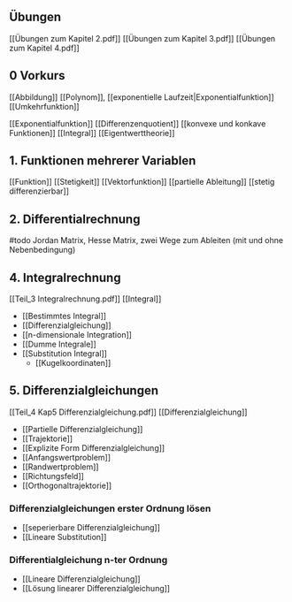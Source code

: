 ## Übungen
[[Übungen zum Kapitel 2.pdf]]
[[Übungen zum Kapitel 3.pdf]]
[[Übungen zum Kapitel 4.pdf]]

## 0 Vorkurs
[[Abbildung]]
[[Polynom]], [[exponentielle Laufzeit|Exponentialfunktion]]
[[Umkehrfunktion]]

[[Exponentialfunktion]]
[[Differenzenquotient]]
[[konvexe und konkave Funktionen]]
[[Integral]]
[[Eigentwerttheorie]]
## 1. Funktionen mehrerer Variablen 
[[Funktion]]
[[Stetigkeit]]
[[Vektorfunktion]]
[[partielle Ableitung]]
[[stetig differenzierbar]]


## 2. Differentialrechnung
#todo Jordan Matrix, Hesse Matrix, zwei Wege zum Ableiten (mit und ohne Nebenbedingung)

## 4. Integralrechnung
[[Teil_3 Integralrechnung.pdf]]
[[Integral]]
- [[Bestimmtes Integral]]
- [[Differenzialgleichung]]
- [[n-dimensionale Integration]]
- [[Dumme Integrale]]
- [[Substitution Integral]]
	- [[Kugelkoordinaten]]

## 5. Differenzialgleichungen
[[Teil_4 Kap5 Differenzialgleichung.pdf]]
[[Differenzialgleichung]]
- [[Partielle Differenzialgleichung]]
- [[Trajektorie]]
- [[Explizite Form Differenzialgleichung]]
- [[Anfangswertproblem]]
- [[Randwertproblem]]
- [[Richtungsfeld]]
- [[Orthogonaltrajektorie]]

### Differenzialgleichungen erster Ordnung lösen
- [[seperierbare Differenzialgleichung]]
- [[Lineare Substitution]]

### Differentialgleichung n-ter Ordnung
- [[Lineare Differenzialgleichung]]
- [[Lösung linearer Differenzialgleichung]]